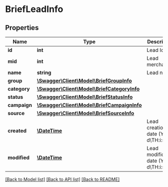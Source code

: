 # BriefLeadInfo

## Properties
Name | Type | Description | Notes
------------ | ------------- | ------------- | -------------
**id** | **int** | Lead Id | [optional] 
**mid** | **int** | Lead merchant Id | [optional] 
**name** | **string** | Lead name | [optional] 
**group** | [**\Swagger\Client\Model\BriefGroupInfo**](BriefGroupInfo.md) |  | [optional] 
**category** | [**\Swagger\Client\Model\BriefCategoryInfo**](BriefCategoryInfo.md) |  | [optional] 
**status** | [**\Swagger\Client\Model\BriefStatusInfo**](BriefStatusInfo.md) |  | [optional] 
**campaign** | [**\Swagger\Client\Model\BriefCampaignInfo**](BriefCampaignInfo.md) |  | [optional] 
**source** | [**\Swagger\Client\Model\BriefSourceInfo**](BriefSourceInfo.md) |  | [optional] 
**created** | [**\DateTime**](\DateTime.md) | Lead creation date (Y-m-d\\TH:i:sP) | [optional] 
**modified** | [**\DateTime**](\DateTime.md) | Lead modification date (Y-m-d\\TH:i:sP) | [optional] 

[[Back to Model list]](../README.md#documentation-for-models) [[Back to API list]](../README.md#documentation-for-api-endpoints) [[Back to README]](../README.md)


